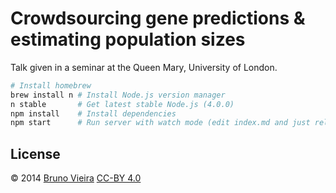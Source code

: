 Crowdsourcing gene predictions & estimating population sizes
============================================================
Talk given in a seminar at the Queen Mary, University of London.

```bash
# Install homebrew
brew install n # Install Node.js version manager
n stable       # Get latest stable Node.js (4.0.0)
npm install    # Install dependencies
npm start      # Run server with watch mode (edit index.md and just reload page)
```
License
-------
© 2014 [Bruno Vieira](//bmpvieira.com) [CC-BY 4.0](//creativecommons.org/licenses/by/4.0/deed.en_US)
